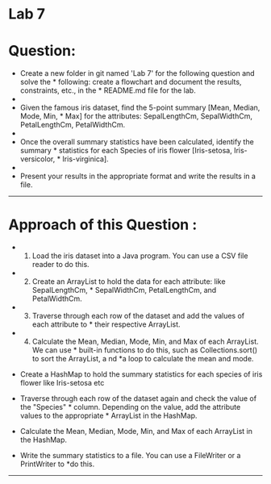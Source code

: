 # Lab 7
# Question:
* Create a new folder in git named 'Lab 7' for the following question and solve the * following: create a flowchart and document the results, constraints, etc., in the * README.md file for the lab.
* 
* Given the famous iris dataset, find the 5-point summary [Mean, Median, Mode, Min, * Max] for the attributes: SepalLengthCm, SepalWidthCm, PetalLengthCm, PetalWidthCm.
* 
* Once the overall summary statistics have been calculated, identify the summary * statistics for each Species of iris flower [Iris-setosa, Iris-versicolor, * Iris-virginica].
* 
* Present your results in the appropriate format and write the results in a file.


*************************************************************************************

# Approach of this Question :

* 1. Load the iris dataset into a Java program. You can use a CSV file reader to do 
      this.

* 2. Create an ArrayList to hold the data for each attribute:
    like  SepalLengthCm, * SepalWidthCm, PetalLengthCm, and PetalWidthCm.

* 3. Traverse through each row of the dataset and add the values of each attribute   to * their respective ArrayList.

* 4.  Calculate the Mean, Median, Mode, Min, and Max of each ArrayList.
       We  can use * built-in functions to do this, such as Collections.sort() to sort the ArrayList, a nd *a loop to calculate the mean and mode.

* Create a HashMap to hold the summary statistics for each species of iris flower 
   like Iris-setosa  etc

* Traverse through each row of the dataset again and check the value of the         "Species" * column. 
 Depending on the value, add the attribute values to the appropriate * ArrayList in the HashMap.

* Calculate the Mean, Median, Mode, Min, and Max of each ArrayList in the HashMap.

* Write the summary statistics to a file. You can use a FileWriter or a PrintWriter to *do this.

**************************************************************************************************************************************************************************




